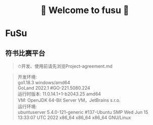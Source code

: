<h1 align="center">👏 Welcome to fusu 👋</h1>

# FuSu

## 符书比赛平台
> ⏱开发、使用前请先浏览Project-agreement.md

> 开发环境:\
> go1.18.3 windows/amd64\
> GoLand 2022.1 #GO-221.5080.224\
> 运行时版本: 11.0.14.1+1-b2043.25 amd64 \
> VM: OpenJDK 64-Bit Server VM，JetBrains s.r.o.\
> 运行环境:\
> ubuntuserver 5.4.0-121-generic #137-Ubuntu SMP Wed Jun 15 13:33:07 UTC 2022 x86_64 x86_64 x86_64 GNU/Linux

